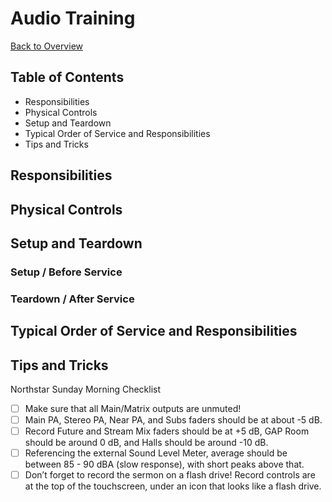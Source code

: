 # Audio Training
[Back to Overview](README.md)
## Table of Contents
- Responsibilities
- Physical Controls
- Setup and Teardown
- Typical Order of Service and Responsibilities
- Tips and Tricks

## Responsibilities

## Physical Controls

## Setup and Teardown
### Setup / Before Service
### Teardown / After Service

## Typical Order of Service and Responsibilities

## Tips and Tricks

Northstar Sunday Morning Checklist
- [ ] Make sure that all Main/Matrix outputs are unmuted!
- [ ] Main PA, Stereo PA, Near PA, and Subs faders should be at about -5 dB.
- [ ] Record Future and Stream Mix faders should be at +5 dB, GAP Room should be around 0 dB, and Halls should be around -10 dB.
- [ ] Referencing the external Sound Level Meter, average should be between 85 - 90 dBA (slow response), with short peaks above that.
- [ ] Don’t forget to record the sermon on a flash drive! Record controls are at the top of the touchscreen, under an icon that looks like a flash drive.
